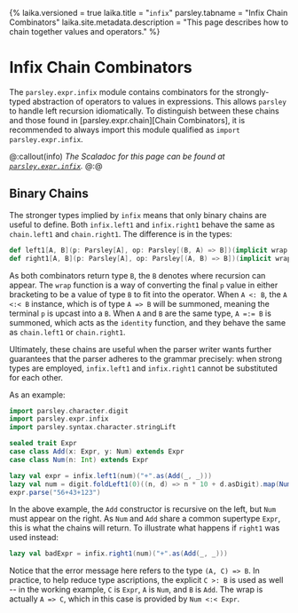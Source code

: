 {%
laika.versioned = true
laika.title = "`infix`"
parsley.tabname = "Infix Chain Combinators"
laika.site.metadata.description = "This page describes how to chain together values and operators."
%}

# Infix Chain Combinators
The `parsley.expr.infix` module contains combinators for
the strongly-typed abstraction of operators to values in
expressions. This allows `parsley` to handle left recursion
idiomatically. To distinguish between these chains and those
found in [parsley.expr.chain][Chain Combinators], it is
recommended to always import this module qualified as
`import parsley.expr.infix`.

@:callout(info)
*The Scaladoc for this page can be found at [`parsley.expr.infix`](@:api(parsley.expr.infix$)).*
@:@

## Binary Chains
The stronger types implied by `infix` means that only binary
chains are useful to define. Both `infix.left1` and
`infix.right1` behave the same as `chain.left1` and
`chain.right1`. The difference is in the types:

```scala
def left1[A, B](p: Parsley[A], op: Parsley[(B, A) => B])(implicit wrap: A => B): Parsley[B]
def right1[A, B](p: Parsley[A], op: Parsley[(A, B) => B])(implicit wrap: A => B): Parsley[B]
```

As both combinators return type `B`, the `B` denotes where
recursion can appear. The `wrap` function is a way of converting
the final `p` value in either bracketing to be a value of type
`B` to fit into the operator. When `A <: B`, the `A <:< B`
instance, which is of type `A => B` will be summoned, meaning the
terminal `p` is upcast into a `B`.  When `A` and `B` are the same
type, `A =:= B` is summoned, which acts as the `identity`
function, and they behave the same as `chain.left1` or `chain.right1`.

Ultimately, these chains are useful when the parser writer wants further guarantees that the parser adheres to the grammar precisely: when strong types are employed, `infix.left1` and
`infix.right1` cannot be substituted for each other.

As an example:

```scala mdoc:to-string:nest
import parsley.character.digit
import parsley.expr.infix
import parsley.syntax.character.stringLift

sealed trait Expr
case class Add(x: Expr, y: Num) extends Expr
case class Num(n: Int) extends Expr

lazy val expr = infix.left1(num)("+".as(Add(_, _)))
lazy val num = digit.foldLeft1(0)((n, d) => n * 10 + d.asDigit).map(Num(_))
expr.parse("56+43+123")
```

In the above example, the `Add` constructor is recursive on the
left,  but `Num` must appear on the right. As `Num` and `Add`
share a common supertype `Expr`, this is what the chains will return. To illustrate what happens if `right1` was used instead:

```scala mdoc:fail
lazy val badExpr = infix.right1(num)("+".as(Add(_, _)))
```

Notice that the error message here refers to the type `(A, C) => B`. In practice, to help reduce type ascriptions, the explicit `C >: B` is used as well -- in the working example, `C` is `Expr`, `A` is `Num`, and `B` is `Add`. The wrap is actually `A => C`, which in this case is provided by `Num <:< Expr`.
